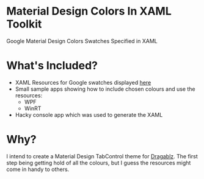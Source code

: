 # Material Design Colors In XAML Toolkit

Google Material Design Colors Swatches Specified in XAML

# What's Included?

 * XAML Resources for Google swatches displayed [here](http://www.google.co.uk/design/spec/style/color.html#color-ui-color-application)
 * Small sample apps showing how to include chosen colours and use the resources:
   * WPF
   * WinRT
 * Hacky console app which was used to generate the XAML
 
# Why?

I intend to create a Material Design TabControl theme for [Dragablz](https://github.com/ButchersBoy/Dragablz). The first step being getting hold of all the colours, but I guess the resources might come in handy to others. 
